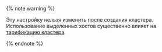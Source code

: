 {% note warning %}

Эту настройку нельзя изменить после создания кластера. Использование выделенных хостов существенно влияет на [тарификацию кластера](../../../managed-kafka/pricing.md).

{% endnote %}
